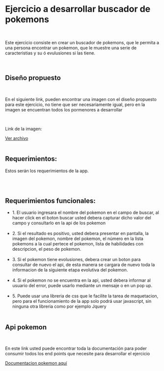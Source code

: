 # Ejercicio a desarrollar buscador de pokemons
<br/>
<p>Este ejercicio consiste en crear un buscador de pokemons, que le permita a una persona encontrar un pokemon, que le muestre una serie de caracteristias y su ó evulusiones si las tiene.</p>
<br/>
<h2>Diseño propuesto</h2>
<br/>
<p>En el siguiente link, pueden encontrar una imagen con el diseño propuesto para este ejercicio, no tiene que ser necesariamente igual, pero en la imagen se encuentran todos los pormenores a desarrollar</p>
<br>
<p>Link de la imagen: </p>
<a href="https://drive.google.com/drive/folders/1Z0spoJkSdz048mOLNMRXNNTkaCh_BtrO?usp=sharing" target="_blank">Ver archivo</a>
<br>
<br>
<h2>Requerimientos:</h2>
<p>Estos serán los requerimientos de la app.</p>
<br>
<br>
<h2>Requerimientos funcionales:</h2>
<ul>
	<li>1. El usuario ingresara el nombre del pokemon en el campo de buscar, al hacer click en el boton buscar usted debera capturar dicho valor del campo y consultarlo en la api de los pokemon</li><br>
	<li>2. Si el resultado es positivo, usted debera presentar en pantalla, la imagen del pokemon, nombre del pokemon, el número en la lista pokemons a la cual pertece el pokemon, lista de habilidades con descripcion, el peso de pokemon.</li><br>
	<li>3. Si el pokemon tiene evolusiones, debera crear un boton para consultar de nuevo el api, de esta manera se cargara de nuevo toda la informacion de la siguiente etapa evolutiva del pokemon.</li><br>
	<li>4. Si el pokemon no se encuentra en la api, usted debera informar al usuario del error, puede usarlo mediante un mensaje o en un pop up.</li><br>
	<li>5. Puede usar una libreria de css que le facilite la tarea de maquetacion, pero para el funcionamiento de la app solo podrá usar javascript, sin ninguna otra libreria como por ejemplo Jquery</li><br>
</ul>
<h2>Api pokemon</h2>
<br>
<p>En este link usted puede encontrar toda la documentación para poder consumir todos los end points que necesite para desarrollar el ejercicio </p>
<a href="https://pokeapi.co/docs/v2#info" target="_blank">Documentacion pokemon aquí</a>
<br>

